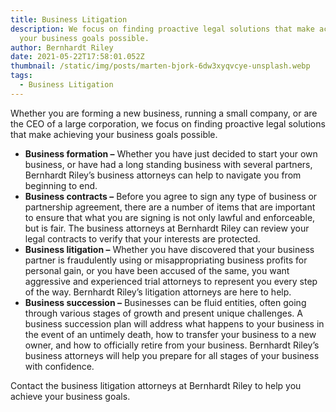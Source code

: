 ```yaml
---
title: Business Litigation
description: We focus on finding proactive legal solutions that make achieving
  your business goals possible.
author: Bernhardt Riley
date: 2021-05-22T17:58:01.052Z
thumbnail: /static/img/posts/marten-bjork-6dw3xyqvcye-unsplash.webp
tags:
  - Business Litigation
---
```

Whether you are forming a new business, running a small company, or are the CEO of a large corporation, we focus on finding proactive legal solutions that make achieving your business goals possible.

* **Business formation –** Whether you have just decided to start your own business, or have had a long standing business with several partners, Bernhardt Riley’s business attorneys can help to navigate you from beginning to end. 
* **Business contracts –** Before you agree to sign any type of business or partnership agreement, there are a number of items that are important to ensure that what you are signing is not only lawful and enforceable, but is fair. The business attorneys at Bernhardt Riley can review your legal contracts to verify that your interests are protected.
* **Business litigation –** Whether you have discovered that your business partner is fraudulently using or misappropriating business profits for personal gain, or you have been accused of the same, you want aggressive and experienced trial attorneys to represent you every step of the way. Bernhardt Riley’s litigation attorneys are here to help.
* **Business succession –** Businesses can be fluid entities, often going through various stages of growth and present unique challenges. A business succession plan will address what happens to your business in the event of an untimely death, how to transfer your business to a new owner, and how to officially retire from your business. Bernhardt Riley’s business attorneys will help you prepare for all stages of your business with confidence.

Contact the business litigation attorneys at Bernhardt Riley to help you achieve your business goals.